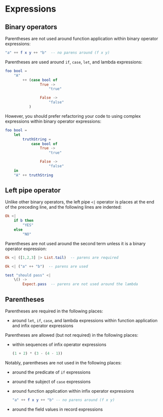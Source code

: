 # Expressions

<!-- toc -->


## Binary operators

Parentheses are not used around function application within binary operator expressions:

```elm
"a" ++ f x y ++ "b"  -- no parens around (f x y)
```

Parentheses are used around `if`, `case`, `let`, and lambda expressions:

```elm
foo bool =
    "A"
        ++ (case bool of
                True ->
                    "true"

                False ->
                    "false"
           )
```

However, you should prefer refactoring your code to using complex expressions
within binary operator expressions:

```elm
foo bool =
    let
        truthString =
            case bool of
                True ->
                    "true"

                False ->
                    "false"
    in
    "A" ++ truthString
```


## Left pipe operator

Unlike other binary operators, the left pipe `<|` operator is
places at the end of the preceding line, and the following lines are indented:

```elm
Ok <|
    if b then
        "YES"
    else
        "NO"
```

Parentheses are not used around the second term unless it is a binary operator expression:

```elm
Ok <| ([1,2,3] |> List.tail)  -- parens are required

Ok <| ("a" ++ "b")  -- parens are used

test "should pass" <|
    \() ->
        Expect.pass  -- parens are not used around the lambda
```



## Parentheses

Parentheses are required in the following places:

  - around `let`, `if`, `case`, and lambda expressions
    within function application and infix operator expressions

Parentheses are allowed (but not required) in the following places:

  - within sequences of infix operator expressions

    ```elm
    (1 + 2) * (3 - (4 - 1))
    ```

Notably, parentheses are not used in the following places:

  - around the predicate of `if` expressions
  - around the subject of `case` expressions
  - around function application within infix operator expressions

    ```elm
    "a" ++ f x y ++ "b" -- no parens around (f x y)
    ```
  - around the field values in record expressions
